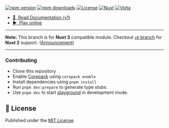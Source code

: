 [![npm version][npm-version-src]][npm-version-href]
[![npm downloads][npm-downloads-src]][npm-downloads-href]
[![License][license-src]][license-href]
[![Nuxt][nuxt-src]][nuxt-href]
[![Volta][volta-src]][volta-href]

- [📖 &nbsp;Read Documentation (v1)](https://v1.image.nuxtjs.org)
- [▶️ &nbsp;Play online](https://githubbox.com/nuxt/image/tree/main/example)

---

**Note:** This branch is for **Nuxt 3** compatible module. Checkout [`v0` branch](https://github.com/nuxt/image/tree/v0) for **Nuxt 2** support. ([Announcement](https://github.com/nuxt/image/discussions/548))

---

### Contributing

- Clone this repository
- Enable [Corepack](https://github.com/nodejs/corepack) using `corepack enable`
- Install dependencies using `pnpm install`
- Run `pnpm dev:prepare` to generate type stubs.
- Use `pnpm dev` to start [playground](./playground) in development mode.

## 📑 License

Published under the [MIT License](./LICENSE)

<!-- Badges -->
[npm-version-src]: https://img.shields.io/npm/v/@nuxt/image-edge/latest.svg?style=flat&colorA=18181B&colorB=28CF8D
[npm-version-href]: https://npmjs.com/package/@nuxt/image-edge

[npm-downloads-src]: https://img.shields.io/npm/dm/@nuxt/image.svg?style=flat&colorA=18181B&colorB=28CF8D
[npm-downloads-href]: https://npmjs.com/package/@nuxt/image

[license-src]: https://img.shields.io/npm/l/@nuxt/image.svg?style=flat&colorA=18181B&colorB=28CF8D
[license-href]: https://npmjs.com/package/@nuxt/image

[nuxt-src]: https://img.shields.io/badge/Nuxt-18181B?logo=nuxt.js
[nuxt-href]: https://nuxt.com

[volta-src]: https://user-images.githubusercontent.com/904724/209143798-32345f6c-3cf8-4e06-9659-f4ace4a6acde.svg
[volta-href]: https://volta.net/nuxt/image?utm_source=nuxt_image_readme
